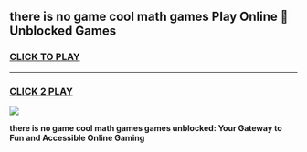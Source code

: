 
## there is no game cool math games Play Online 👋 Unblocked Games
<h3>
<a href="https://news.freeplayer.one?title=there_is_no_game_cool_math_games&ref=17CMG">CLICK TO PLAY</a></h3>
<hr>

<h3>
<a href="https://news.freeplayer.one?title=there_is_no_game_cool_math_games&ref=17CMG">CLICK 2 PLAY</a>
  
</h3>

<a href="https://news.freeplayer.one?title=there_is_no_game_cool_math_games&ref=17CMG/"><img src="https://clearcache.store/games.png"></a>


**there is no game cool math games games unblocked: Your Gateway to Fun and Accessible Online Gaming**
